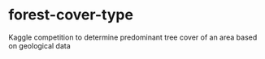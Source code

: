 # forest-cover-type
Kaggle competition to determine predominant tree cover of an area based on geological data
